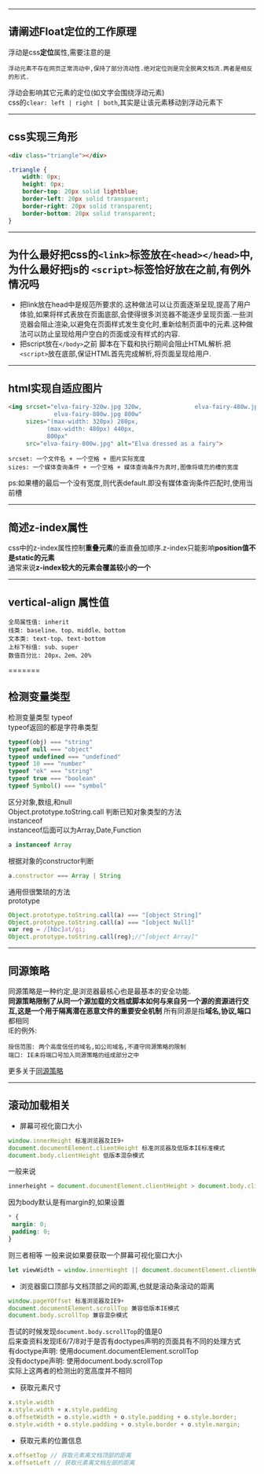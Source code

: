 
---
## 请阐述Float定位的工作原理
浮动是css**定位**属性,需要注意的是
```
浮动元素不存在网页正常流动中,保持了部分流动性.绝对定位则是完全脱离文档流.两者是相反的形式.
```
浮动会影响其它元素的定位(如文字会围绕浮动元素)  
css的```clear: left | right | both```,其实是让该元素移动到浮动元素下

---
## css实现三角形
```html
<div class="triangle"></div>
```
```css
.triangle {
    width: 0px;
    height: 0px;
    border-top: 20px solid lightblue;
    border-left: 20px solid transparent;
    border-right: 20px solid transparent;
    border-bottom: 20px solid transparent;
}
```

---
## 为什么最好把css的```<link>```标签放在```<head></head>```中,为什么最好把js的 ```<script>```标签恰好放在</body>之前,有例外情况吗
- 把link放在head中是规范所要求的.这种做法可以让页面逐渐呈现,提高了用户体验,如果将样式表放在页面底部,会使得很多浏览器不能逐步呈现页面.一些浏览器会阻止渲染,以避免在页面样式发生变化时,重新绘制页面中的元素.这种做法可以防止呈现给用户空白的页面或没有样式的内容.
- 把script放在```</body>```之前
脚本在下载和执行期间会阻止HTML解析.把```<script>```放在底部,保证HTML首先完成解析,将页面呈现给用户.

---
## html实现自适应图片
```html
<img srcset="elva-fairy-320w.jpg 320w,               elva-fairy-480w.jpg 480w,
             elva-fairy-800w.jpg 800w"
     sizes="(max-width: 320px) 280px,
           (max-width: 480px) 440px,
           800px"
     src="elva-fairy-800w.jpg" alt="Elva dressed as a fairy">
```
```
srcset: 一个文件名 + 一个空格 + 图片实际宽度
sizes: 一个媒体查询条件 + 一个空格 + 媒体查询条件为真时,图像将填充的槽的宽度
```
ps:如果槽的最后一个没有宽度,则代表default.即没有媒体查询条件匹配时,使用当前槽

---
## 简述z-index属性
css中的z-index属性控制**重叠元素**的垂直叠加顺序.z-index只能影响**position值不是static的元素**  
通常来说**z-index较大的元素会覆盖较小的一个**

---
## vertical-align 属性值
```
全局属性值: inherit
线类: baseline、top、middle、bottom
文本类: text-top、text-bottom
上标下标值: sub、super
数值百分比: 20px、2em、20%
```
=======
## 检测变量类型
检测变量类型
typeof  
typeof返回的都是字符串类型  
```js
typeof(obj) === "string"
typeof null === "object"
typeof undefined === "undefined"
typeof 10 === "number"
typeof "ok" === "string"
typeof true === "boolean"
typeof Symbol() === "symbol"
```
区分对象,数组,和null  
Object.prototype.toString.call
判断已知对象类型的方法  
instanceof  
instanceof后面可以为Array,Date,Function
```js
a instanceof Array
```
根据对象的constructor判断
```js
a.constructor === Array | String
```
通用但很繁琐的方法  
prototype  
```js
Object.prototype.toString.call(a) === "[object String]"
Object.prototype.toString.call(a) === "[object Null]"
var reg = /[hbc]at/gi;
Object.prototype.toString.call(reg);//"[object Array]"
```

---
## 同源策略
同源策略是一种约定,是浏览器最核心也是最基本的安全功能.  
**同源策略限制了从同一个源加载的文档或脚本如何与来自另一个源的资源进行交互,这是一个用于隔离潜在恶意文件的重要安全机制**
所有同源是指**域名,协议,端口**都相同  
IE的例外:  
```
授信范围: 两个高度信任的域名,如公司域名,不遵守同源策略的限制
端口: IE未将端口号加入同源策略的组成部分之中
```
更多关于[同源策略]("https://developer.mozilla.org/zh-CN/docs/Web/Security/Same-origin_policy")

---
## 滚动加载相关  
- 屏幕可视化窗口大小
```js
window.innerHeight 标准浏览器及IE9+
document.documentElement.clientHeight 标准浏览器及低版本IE标准模式
document.body.clientHeight 低版本混杂模式   
```
一般来说
```js
innerheight = document.documentElement.clientHeight > document.body.clientHeight
```
因为body默认是有margin的,如果设置
```css
* {
 margin: 0;
 padding: 0;
}
```
则三者相等
一般来说如果要获取一个屏幕可视化窗口大小
```js
let viewWidth = window.innerHieght || document.documentElement.clientHeight || document.body.clientHeight;
```
- 浏览器窗口顶部与文档顶部之间的距离,也就是滚动条滚动的距离
```js
window.pageYOffset 标准浏览器及IE9+
document.documentElement.scrollTop 兼容低版本IE模式
document.body.scrollTop 兼容混杂模式
```
吾试的时候发现```document.body.scrollTop```的值是0  
后来查资料发现IE6/7/8对于是否有doctypes声明的页面具有不同的处理方式  
有doctype声明: 使用document.documentElement.scrollTop  
没有doctype声明: 使用document.body.scrollTop  
实际上这两者的检测出的宽高度并不相同  
- 获取元素尺寸
```js
x.style.width
x.style.width + x.style.padding
o.offsetWidth = o.style.width + o.style.padding + o.style.border;
o.style.width + o.style.padding + o.style.border + o.style.margin;
```
- 获取元素的位置信息
```js
x.offsetTop // 获取元素离文档顶部的距离
x.offsetLeft // 获取元素离文档左部的距离
```




